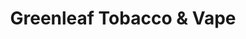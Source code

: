 ---
title: "Greenleaf Tobacco & Vape"
url: /moline/greenleaf-tobacco-and-vape-19th-ave-90/
shop: tobacco
---